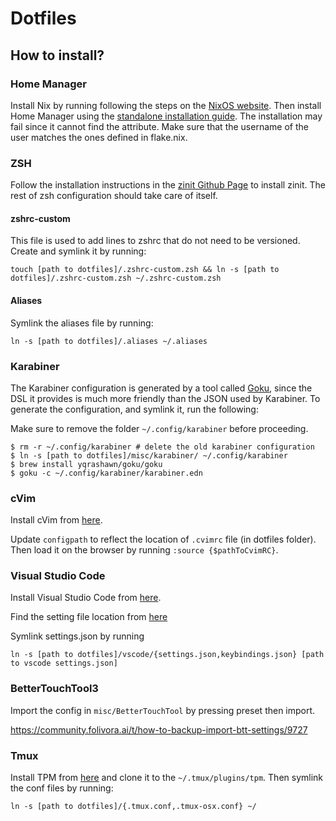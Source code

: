 # Dotfiles

## How to install?

### Home Manager

Install Nix by running following the steps on the [NixOS website](https://nixos.org/download.html#nix-install-macos). Then install Home Manager using the 
[standalone installation guide](https://rycee.gitlab.io/home-manager/index.html#sec-install-standalone). The installation may fail since it cannot find 
the attribute. Make sure that the username of the user matches the ones defined in flake.nix.


### ZSH
Follow the installation instructions in the [zinit Github Page](https://github.com/zdharma-continuum/zinit#install) to install zinit.
The rest of zsh configuration should take care of itself.

#### zshrc-custom
This file is used to add lines to zshrc that do not need to be versioned. Create and symlink it by running:
```
touch [path to dotfiles]/.zshrc-custom.zsh && ln -s [path to dotfiles]/.zshrc-custom.zsh ~/.zshrc-custom.zsh
```

#### Aliases
Symlink the aliases file by running:

```
ln -s [path to dotfiles]/.aliases ~/.aliases
```


### Karabiner
The Karabiner configuration is generated by a tool called [Goku](https://github.com/yqrashawn/GokuRakuJoudo), since the DSL it provides is much more friendly than the JSON used by Karabiner. To generate the configuration, and symlink it, run the following:

Make sure to remove the folder `~/.config/karabiner` before proceeding.

```shell
$ rm -r ~/.config/karabiner # delete the old karabiner configuration
$ ln -s [path to dotfiles]/misc/karabiner/ ~/.config/karabiner
$ brew install yqrashawn/goku/goku
$ goku -c ~/.config/karabiner/karabiner.edn
```

### cVim
Install cVim from [here](https://chrome.google.com/webstore/detail/cvim/ihlenndgcmojhcghmfjfneahoeklbjjh).

Update `configpath` to reflect the location of `.cvimrc` file (in dotfiles
folder). Then load it on the browser by running `:source {$pathToCvimRC}`.

### Visual Studio Code
Install Visual Studio Code from [here](https://code.visualstudio.com/).

Find the setting file location from [here](https://code.visualstudio.com/docs/getstarted/settings#_settings-file-locations)

Symlink settings.json by running
```
ln -s [path to dotfiles]/vscode/{settings.json,keybindings.json} [path to vscode settings.json]
```

### BetterTouchTool3

Import the config in `misc/BetterTouchTool` by pressing preset then import.

https://community.folivora.ai/t/how-to-backup-import-btt-settings/9727

### Tmux

Install TPM from [here](https://github.com/tmux-plugins/tpm) and clone it to
the `~/.tmux/plugins/tpm`. Then symlink the conf files by running:

```
ln -s [path to dotfiles]/{.tmux.conf,.tmux-osx.conf} ~/
```

